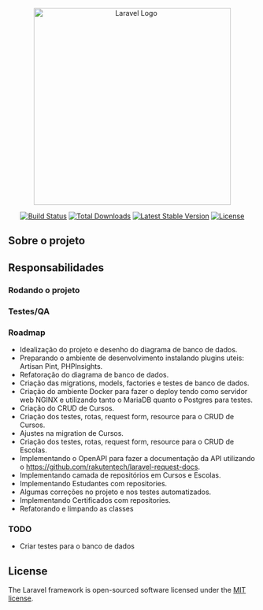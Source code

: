 <p align="center"><a href="https://laravel.com" target="_blank"><img src="https://raw.githubusercontent.com/laravel/art/master/logo-lockup/5%20SVG/2%20CMYK/1%20Full%20Color/laravel-logolockup-cmyk-red.svg" width="400" alt="Laravel Logo"></a></p>

<p align="center">
<a href="https://github.com/laravel/framework/actions"><img src="https://github.com/laravel/framework/workflows/tests/badge.svg" alt="Build Status"></a>
<a href="https://packagist.org/packages/laravel/framework"><img src="https://img.shields.io/packagist/dt/laravel/framework" alt="Total Downloads"></a>
<a href="https://packagist.org/packages/laravel/framework"><img src="https://img.shields.io/packagist/v/laravel/framework" alt="Latest Stable Version"></a>
<a href="https://packagist.org/packages/laravel/framework"><img src="https://img.shields.io/packagist/l/laravel/framework" alt="License"></a>
</p>

## Sobre o projeto

## Responsabilidades

### Rodando o projeto

### Testes/QA

### Roadmap
- Idealização do projeto e desenho do diagrama de banco de dados.
- Preparando o ambiente de desenvolvimento instalando plugins uteis:
Artisan Pint, PHPInsights.
- Refatoração do diagrama de banco de dados.
- Criação das migrations, models, factories e testes de banco de dados.
- Criação do ambiente Docker para fazer o deploy tendo como servidor web NGINX e utilizando tanto o MariaDB quanto o Postgres para testes.
- Criação do CRUD de Cursos.
- Criação dos testes, rotas, request form, resource para o CRUD de Cursos.
- Ajustes na migration de Cursos.
- Criação dos testes, rotas, request form, resource para o CRUD de Escolas.
- Implementando o OpenAPI para fazer a documentação da API utilizando o https://github.com/rakutentech/laravel-request-docs.
- Implementando camada de repositórios em Cursos e Escolas.
- Implementando Estudantes com repositories.
- Algumas correções no projeto e nos testes automatizados.
- Implementando Certificados com repositories.
- Refatorando e limpando as classes

### TODO
- Criar testes para o banco de dados

## License

The Laravel framework is open-sourced software licensed under the [MIT license](https://opensource.org/licenses/MIT).
